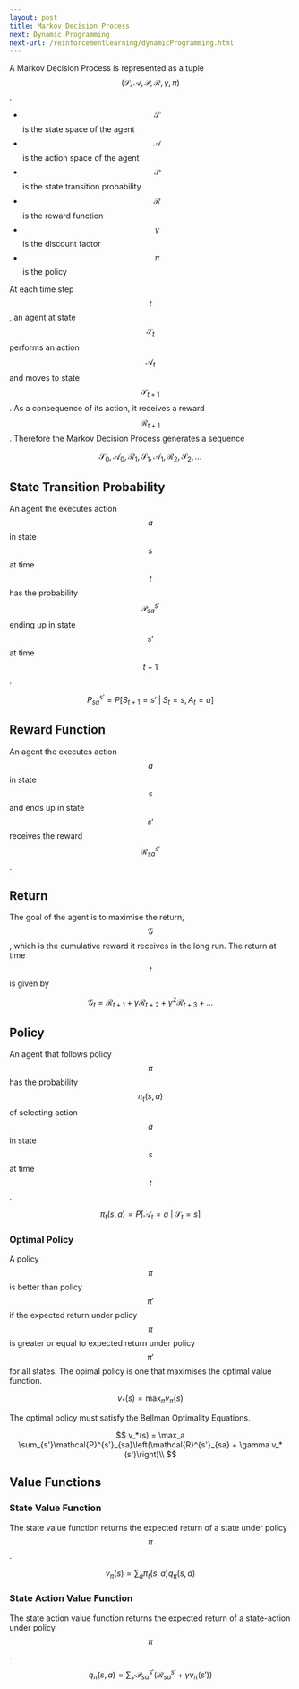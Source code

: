 ```yaml
---
layout: post
title: Markov Decision Process
next: Dynamic Programming
next-url: /reinforcementLearning/dynamicProgramming.html
---
```

A Markov Decision Process is represented as a tuple $$ (\mathcal{S}, \mathcal{A}, \mathcal{P}, \mathcal{R}, \gamma, \pi) $$. 
* $$\mathcal{S}$$ is the state space of the agent
* $$\mathcal{A}$$ is the action space of the agent
* $$\mathcal{P}$$ is the state transition probability
* $$\mathcal{R}$$ is the reward function
* $$\gamma$$ is the discount factor
* $$\pi$$ is the policy

At each time step $$t$$, an agent at state $$\mathcal{S}_t$$ performs an action $$\mathcal{A}_t$$ and moves to state $$\mathcal{S}_{t+1}$$. As a consequence of its action, it receives a reward $$\mathcal{R}_{t+1}$$. Therefore the Markov Decision Process generates a sequence 

$$
\mathcal{S}_0,\mathcal{A}_0,\mathcal{R}_1,\mathcal{S}_1,\mathcal{A}_1,\mathcal{R}_2,\mathcal{S}_2,\dots
$$

## State Transition Probability
An agent the executes action $$a$$ in state $$s$$ at time $$t$$ has the probability $$\mathcal{P}^{s'}_{sa}$$ ending up in state $$s'$$ at time $$t+1$$.

$$
P^{s'}_{sa} = P\left[S_{t+1}=s' \;|\; S_t=s,A_t=a\right]
$$

## Reward Function
An agent the executes action $$a$$ in state $$s$$ and ends up in state $$s'$$ receives the reward $$\mathcal{R}^{s'}_{sa}$$.
## Return 
The goal of the agent is to maximise the return, $$\mathcal{G}$$, which is the cumulative reward it receives in the long run. The return at time $$t$$ is given by

$$
\mathcal{G}_t = \mathcal{R}_{t+1} + \gamma \mathcal{R}_{t+2} + \gamma^2 \mathcal{R}_{t+3} + \dots 
$$

## Policy
An agent that follows policy $$\pi$$ has the probability $$\pi_t(s,a)$$ of selecting action $$a$$ in state $$s$$ at time $$t$$.

$$
\pi_t(s,a) = P\left[\mathcal{A}_t=a\;|\;\mathcal{S}_t=s\right]
$$

### Optimal Policy
A policy $$\pi$$ is better than policy $$\pi'$$ if the expected return under policy $$\pi$$ is greater or equal to expected return under policy $$\pi'$$ for all states. The opimal policy is one that maximises the optimal value function.

$$
v_*(s) =\max_\pi v_\pi(s)
$$

The optimal policy must satisfy the Bellman Optimality Equations.

$$
v_*(s) = \max_a \sum_{s'}\mathcal{P}^{s'}_{sa}\left(\mathcal{R}^{s'}_{sa} + \gamma v_*(s')\right)\\
$$

## Value Functions
### State Value Function
The state value function returns the expected return of a state under policy $$\pi$$.

$$
v_\pi(s) = \sum_a \pi_t\left(s,a\right) q_\pi\left(s,a\right)
$$

### State Action Value Function
The state action value function returns the expected return of a state-action under policy $$\pi$$.

$$
q_\pi(s,a) = \sum_{s'} \mathcal{P}^{s'}_{sa}\left(\mathcal{R}^{s'}_{sa} + \gamma v_\pi(s')\right)
$$


